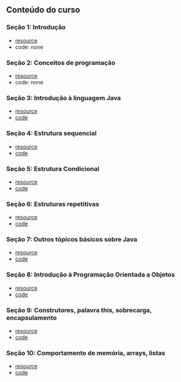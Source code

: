## Conteúdo do curso

### **Seção 1**: Introdução
- [resource](https://github.com/douglasmatosdev/curso-java-professor-nelio-alves/tree/main/class_resources/01_section)
- code: none

### **Seção 2**: Conceitos de programação
- [resource](https://github.com/douglasmatosdev/curso-java-professor-nelio-alves/tree/main/class_resources/02_section)
- code: none

### **Seção 3**: Introdução à linguagem Java
- [resource](https://github.com/douglasmatosdev/curso-java-professor-nelio-alves/tree/main/class_resources/03_section)
- [code](https://github.com/douglasmatosdev/curso-java-professor-nelio-alves/tree/main/intellij-workspace/src/secao_03)

### **Seção 4**: Estrutura sequencial
- [resource](https://github.com/douglasmatosdev/curso-java-professor-nelio-alves/tree/main/class_resources/04_section)
- [code](https://github.com/douglasmatosdev/curso-java-professor-nelio-alves/tree/main/intellij-workspace/src/secao_04)

### **Seção 5**: Estrutura Condicional
- [resource](https://github.com/douglasmatosdev/curso-java-professor-nelio-alves/tree/main/class_resources/05_section)
- [code](https://github.com/douglasmatosdev/curso-java-professor-nelio-alves/tree/main/intellij-workspace/src/secao_05)

### **Seção 6**: Estruturas repetitivas
- [resource](https://github.com/douglasmatosdev/curso-java-professor-nelio-alves/tree/main/class_resources/06_section)
- [code](https://github.com/douglasmatosdev/curso-java-professor-nelio-alves/tree/main/intellij-workspace/src/secao_06)

### **Seção 7**: Outros tópicos básicos sobre Java
- [resource](https://github.com/douglasmatosdev/curso-java-professor-nelio-alves/tree/main/class_resources/07_section)
- [code](https://github.com/douglasmatosdev/curso-java-professor-nelio-alves/tree/main/intellij-workspace/src/secao_07)

### **Seção 8**: Introdução à Programação Orientada a Objetos
- [resource](https://github.com/douglasmatosdev/curso-java-professor-nelio-alves/tree/main/class_resources/08_section)
- [code](https://github.com/douglasmatosdev/curso-java-professor-nelio-alves/tree/main/intellij-workspace/src/secao_08)

### **Seção 9**: Construtores, palavra this, sobrecarga, encapsulamento
- [resource](https://github.com/douglasmatosdev/curso-java-professor-nelio-alves/tree/main/class_resources/09_section)
- [code](https://github.com/douglasmatosdev/curso-java-professor-nelio-alves/tree/main/intellij-workspace/src/secao_09)

### **Seção 10**: Comportamento de memória, arrays, listas
- [resource](https://github.com/douglasmatosdev/curso-java-professor-nelio-alves/tree/main/class_resources/10_section)
- [code](https://github.com/douglasmatosdev/curso-java-professor-nelio-alves/tree/main/intellij-workspace/src/secao_10)
